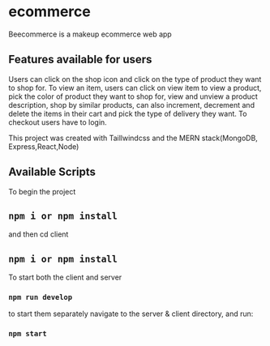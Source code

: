 
# ecommerce

Beecommerce is a makeup ecommerce web app

## Features available for users
Users can click on the shop icon and click on the type of product they want to shop for. To view an item, users can click on view item to view a product, pick the color of product they want to shop for, view and unview a product description, shop by similar products, can also increment, decrement and delete the items in their cart and pick the type of delivery they want. To checkout users have to login.   

              
This project was created with Taillwindcss and the MERN stack(MongoDB, Express,React,Node)
## Available Scripts


To begin the project
## `npm i or npm install`

and then cd client

## `npm i or npm install`

To start both the client and server 

### `npm run develop`

to start them separately navigate to the server & client directory, and run:

### `npm start`


